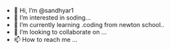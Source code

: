 - 👋 Hi, I’m @sandhyar1
- 👀 I’m interested in soding...
- 🌱 I’m currently learning .coding from newton school..
- 💞️ I’m looking to collaborate on ...
- 📫 How to reach me ...

<!---
sandhyar1/sandhyar1 is a ✨ special ✨ repository because its `README.md` (this file) appears on your GitHub profile.
You can click the Preview link to take a look at your changes.
--->

